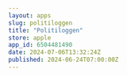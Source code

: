 ```yaml
---
layout: apps
slug: politiloggen
title: "Politiloggen"
store: apple
app_id: 6504481490
date: 2024-07-06T13:32:24Z
published: 2024-06-24T07:00:00Z
---
```

